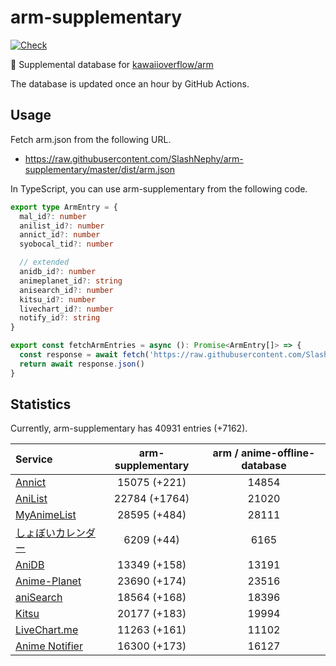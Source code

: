 # arm-supplementary

[![Check](https://github.com/SlashNephy/arm-supplementary/actions/workflows/check-node.yml/badge.svg)](https://github.com/SlashNephy/arm-supplementary/actions/workflows/check-node.yml)

💊 Supplemental database for [kawaiioverflow/arm](https://github.com/kawaiioverflow/arm)

The database is updated once an hour by GitHub Actions.

## Usage

Fetch arm.json from the following URL.

- https://raw.githubusercontent.com/SlashNephy/arm-supplementary/master/dist/arm.json

In TypeScript, you can use arm-supplementary from the following code.

```TypeScript
export type ArmEntry = {
  mal_id?: number
  anilist_id?: number
  annict_id?: number
  syobocal_tid?: number

  // extended
  anidb_id?: number
  animeplanet_id?: string
  anisearch_id?: number
  kitsu_id?: number
  livechart_id?: number
  notify_id?: string
}

export const fetchArmEntries = async (): Promise<ArmEntry[]> => {
  const response = await fetch('https://raw.githubusercontent.com/SlashNephy/arm-supplementary/master/dist/arm.json')
  return await response.json()
}
```

## Statistics

Currently, arm-supplementary has 40931 entries (+7162).

| Service                                     | arm-supplementary | arm / anime-offline-database |
| :------------------------------------------ | :---------------: | :--------------------------: |
| [Annict](https://annict.com)                |   15075 (+221)    |            14854             |
| [AniList](https://anilist.co)               |   22784 (+1764)   |            21020             |
| [MyAnimeList](https://myanimelist.net)      |   28595 (+484)    |            28111             |
| [しょぼいカレンダー](https://cal.syoboi.jp) |    6209 (+44)     |             6165             |
| [AniDB](https://anidb.net)                  |   13349 (+158)    |            13191             |
| [Anime-Planet](https://anime-planet.com)    |   23690 (+174)    |            23516             |
| [aniSearch](https://anisearch.com)          |   18564 (+168)    |            18396             |
| [Kitsu](https://kitsu.io)                   |   20177 (+183)    |            19994             |
| [LiveChart.me](https://livechart.me)        |   11263 (+161)    |            11102             |
| [Anime Notifier](https://notify.moe)        |   16300 (+173)    |            16127             |
